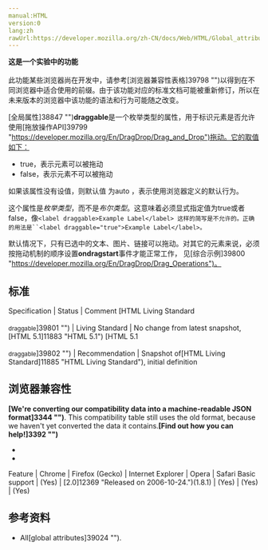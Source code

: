 ```yaml
---
manual:HTML
version:0
lang:zh
rawUrl:https://developer.mozilla.org/zh-CN/docs/Web/HTML/Global_attributes/draggable#Browser_compatibility
---
```






**这是一个实验中的功能**<br></br>此功能某些浏览器尚在开发中，请参考[浏览器兼容性表格]39798 "")以得到在不同浏览器中适合使用的前缀。由于该功能对应的标准文档可能被重新修订，所以在未来版本的浏览器中该功能的语法和行为可能随之改变。




[全局属性]38847 "")**draggable**是一个枚举类型的属性，用于标识元素是否允许使用[拖放操作API]39799 "https://developer.mozilla.org/En/DragDrop/Drag_and_Drop")拖动。它的取值如下：


* true，表示元素可以被拖动
* false，表示元素不可以被拖动


如果该属性没有设值，则默认值 为auto ，表示使用浏览器定义的默认行为。



这个属性是*枚举类型*，而不是*布尔类型*。这意味着必须显式指定值为true或者false，像`<label draggable>Example Label</label> 这样的简写是不允许的。正确的用法是``<label draggable="true">Example Label</label>。`



默认情况下，只有已选中的文本、图片、链接可以拖动。对其它的元素来说，必须按拖动机制的顺序设置**ondragstart**事件才能正常工作， 见[综合示例]39800 "https://developer.mozilla.org/En/DragDrop/Drag_Operations")。


## 标准<a name="标准"></a>

Specification | Status | Comment 
[HTML Living Standard<br></br><small>draggable</small>]39801 "") | Living Standard | No change from latest snapshot,[HTML 5.1]11883 "HTML 5.1") 
[HTML 5.1<br></br><small>draggable</small>]39802 "") | Recommendation | Snapshot of[HTML Living Standard]11885 "HTML Living Standard"), initial definition 


## 浏览器兼容性<a name="浏览器兼容性"></a>


**[We&#39;re converting our compatibility data into a machine-readable JSON format]3344 "")**. This compatibility table still uses the old format, because we haven&#39;t yet converted the data it contains.**[Find out how you can help!]3392 "")**


* 
* 

Feature | Chrome | Firefox (Gecko) | Internet Explorer | Opera | Safari 
Basic support | (Yes) | [2.0]12369 "Released on 2006-10-24.")(1.8.1) | (Yes) | (Yes) | (Yes) 




## 参考资料<a name="参考资料"></a>

* All[global attributes]39024 "").



